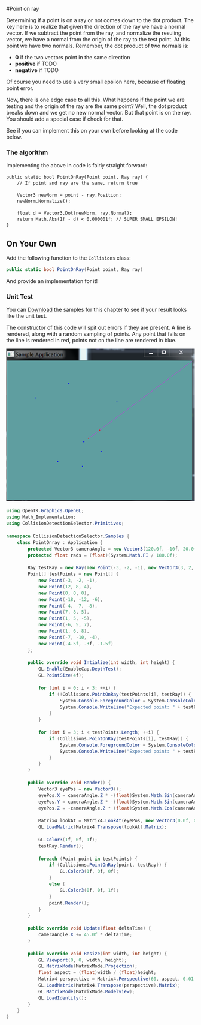 #Point on ray

Determining if a point is on a ray or not comes down to the dot product. The key here is to realize that given the direction of the ray we have a normal vector. If we subtract the point from the ray, and normalize the resuling vector, we have a normal from the origin of the ray to the test point. At this point we have two normals. Remember, the dot product of two normals is:

* __0__ if the two vectors point in the same direction
* __positive__ if TODO
* __negative__ if TODO

Of course you need to use a very small epsilon here, because of floating point error. 

Now, there is one edge case to all this. What happens if the point we are testing and the origin of the ray are the same point? Well, the dot product breaks down and we get no new normal vector. But that point is on the ray. You should add a special case if check for that.

See if you can implement this on your own before looking at the code below.

### The algorithm

Implementing the above in code is fairly straight forward:

```
public static bool PointOnRay(Point point, Ray ray) {
    // If point and ray are the same, return true
    
    Vector3 newNorm = point - ray.Position;
    newNorm.Normalize();
    
    float d = Vector3.Dot(newNorm, ray.Normal);
    return Math.Abs(1f - d) < 0.000001f; // SUPER SMALL EPSILON!
}
```

## On Your Own

Add the following function to the ```Collisions``` class:

```cs
public static bool PointOnRay(Point point, Ray ray)
```

And provide an implementation for it!

### Unit Test

You can [Download](../Samples/CollisionLine.rar) the samples for this chapter to see if your result looks like the unit test.

The constructor of this code will spit out errors if they are present. A line is rendered, along with a random sampling of points. Any point that falls on the line is rendered in red, points not on the line are rendered in blue.

![UNIT](point_on_ray_sample_01.png)

```cs
using OpenTK.Graphics.OpenGL;
using Math_Implementation;
using CollisionDetectionSelector.Primitives;

namespace CollisionDetectionSelector.Samples {
    class PointOnray : Application {
        protected Vector3 cameraAngle = new Vector3(120.0f, -10f, 20.0f);
        protected float rads = (float)(System.Math.PI / 180.0f);

        Ray testRay = new Ray(new Point(-3, -2, -1), new Vector3(3, 2, 1));
        Point[] testPoints = new Point[] {
            new Point(-3, -2, -1),
            new Point(12, 8, 4),
            new Point(0, 0, 0),
            new Point(-18, -12, -6),
            new Point(-4, -7, -8),
            new Point(7, 8, 5),
            new Point(1, 5, -5),
            new Point(-6, 5, 7),
            new Point(1, 6, 8),
            new Point(-7, -10, -4),
            new Point(-4.5f, -3f, -1.5f)
        };

        public override void Intialize(int width, int height) {
            GL.Enable(EnableCap.DepthTest);
            GL.PointSize(4f);

            for (int i = 0; i < 3; ++i) {
                if (!Collisions.PointOnRay(testPoints[i], testRay)) {
                    System.Console.ForegroundColor = System.ConsoleColor.Red;
                    System.Console.WriteLine("Expected point: " + testPoints[i].ToString() + " to be on Ray!");
                }
            }

            for (int i = 3; i < testPoints.Length; ++i) {
                if (Collisions.PointOnRay(testPoints[i], testRay)) {
                    System.Console.ForegroundColor = System.ConsoleColor.Red;
                    System.Console.WriteLine("Expected point: " + testPoints[i].ToString() + " to NOT be on Ray!");
                }
            }
        }

        public override void Render() {
            Vector3 eyePos = new Vector3();
            eyePos.X = cameraAngle.Z * -(float)System.Math.Sin(cameraAngle.X * rads * (float)System.Math.Cos(cameraAngle.Y * rads));
            eyePos.Y = cameraAngle.Z * -(float)System.Math.Sin(cameraAngle.Y * rads);
            eyePos.Z = -cameraAngle.Z * (float)System.Math.Cos(cameraAngle.X * rads * (float)System.Math.Cos(cameraAngle.Y * rads));

            Matrix4 lookAt = Matrix4.LookAt(eyePos, new Vector3(0.0f, 0.0f, 0.0f), new Vector3(0.0f, 1.0f, 0.0f));
            GL.LoadMatrix(Matrix4.Transpose(lookAt).Matrix);

            GL.Color3(1f, 0f, 1f);
            testRay.Render();

            foreach (Point point in testPoints) {
                if (Collisions.PointOnRay(point, testRay)) {
                    GL.Color3(1f, 0f, 0f);
                }
                else {
                    GL.Color3(0f, 0f, 1f);
                }
                point.Render();
            }
        }

        public override void Update(float deltaTime) {
            cameraAngle.X += 45.0f * deltaTime;
        }

        public override void Resize(int width, int height) {
            GL.Viewport(0, 0, width, height);
            GL.MatrixMode(MatrixMode.Projection);
            float aspect = (float)width / (float)height;
            Matrix4 perspective = Matrix4.Perspective(60, aspect, 0.01f, 1000.0f);
            GL.LoadMatrix(Matrix4.Transpose(perspective).Matrix);
            GL.MatrixMode(MatrixMode.Modelview);
            GL.LoadIdentity();
        }
    }
}
```
